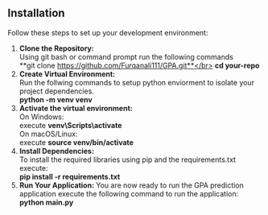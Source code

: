 ## Installation

Follow these steps to set up your development environment:

1. **Clone the Repository:**</br>
   Using git bash or command prompt run the following commands</br>
   **git clone https://github.com/Furqanali111/GPA.git**</br>
   **cd your-repo**</br>
2. **Create Virtual Environment:**</br>
   Run the follwing commands to setup python enviorment to isolate your project dependencies. <br>
   **python -m venv venv**
3. **Activate the virtual environment:**</br>
   On Windows:</br>
   execute **venv\Scripts\activate**</br>
   On macOS/Linux:</br>
   execute **source venv/bin/activate**</br>
4. **Install Dependencies:**</br>
   To install the required libraries using pip and the requirements.txt execute:</br>
   **pip install -r requirements.txt**
5. **Run Your Application:**
   You are now ready to run the GPA prediction application
   execute the following command to run the application:
   **python main.py**



   
